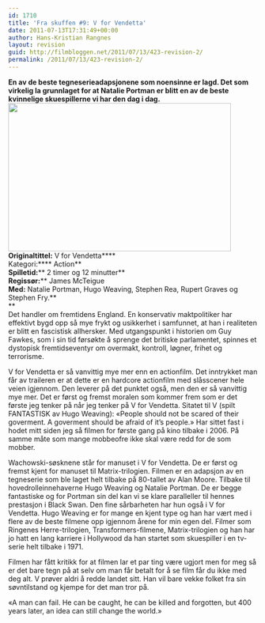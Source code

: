 ```yaml
---
id: 1710
title: 'Fra skuffen #9: V for Vendetta'
date: 2011-07-13T17:31:49+00:00
author: Hans-Kristian Rangnes
layout: revision
guid: http://filmbloggen.net/2011/07/13/423-revision-2/
permalink: /2011/07/13/423-revision-2/
---
```

**En av de beste tegneserieadapsjonene som noensinne er lagd. Det som virkelig la grunnlaget for at Natalie Portman er blitt en av de beste kvinnelige skuespillerne vi har den dag i dag.**  
[<img class="alignnone size-full wp-image-426" src="http://filmbloggen.net/wp-content/uploads//2011/06/v-for-vendetta-1.jpg" alt="" width="450" height="300" />](http://filmbloggen.net/?attachment_id=426)  
****Originaltittel:**** V for Vendetta****  
Kategori:**** Action**  
**Spilletid:**** 2 timer og 12 minutter**  
**Regissør:**** James McTeigue  
**Med:** Natalie Portman, Hugo Weaving, Stephen Rea, Rupert Graves og Stephen Fry.**  
**  
Det handler om fremtidens England. En konservativ maktpolitiker har effektivt bygd opp så mye frykt og usikkerhet i samfunnet, at han i realiteten er blitt en fascistisk allhersker. Med utgangspunkt i historien om Guy Fawkes, som i sin tid førsøkte å sprenge det britiske parlamentet, spinnes et dystopisk fremtidseventyr om overmakt, kontroll, løgner, frihet og terrorisme.

V for Vendetta er så vanvittig mye mer enn en actionfilm. Det inntrykket man får av traileren er at dette er en hardcore actionfilm med slåsscener hele veien igjennom. Den leverer på det punktet også, men den er så vanvittig mye mer. Det er først og fremst moralen som kommer frem som er det første jeg tenker på når jeg tenker på V for Vendetta. Sitatet til V (spilt FANTASTISK av Hugo Weaving): &laquo;People should not be scared of their goverment. A goverment should be afraid of it&#8217;s people.&raquo; Har sittet fast i hodet mitt siden jeg så filmen for første gang på kino tilbake i 2006. På samme måte som mange mobbeofre ikke skal være redd for de som mobber.

Wachowski-søsknene står for manuset i V for Vendetta. De er først og fremst kjent for manuset til Matrix-trilogien. Filmen er en adapsjon av en tegneserie som ble laget helt tilbake på 80-tallet av Alan Moore. Tilbake til hovedrolleinnehaverne Hugo Weaving og Natalie Portman. De er begge fantastiske og for Portman sin del kan vi se klare paralleller til hennes prestasjon i Black Swan. Den fine sårbarheten har hun også i V for Vendetta. Hugo Weaving er for mange en kjent type og han har vært med i flere av de beste filmene opp igjennom årene for min egen del. Filmer som Ringenes Herre-trilogien, Transformers-filmene, Matrix-trilogien og han har jo hatt en lang karriere i Hollywood da han startet som skuespiller i en tv-serie helt tilbake i 1971.

Filmen har fått kritikk for at filmen lar et par ting være ugjort men for meg så er det bare tegn på at selv om man får betalt for å se film får du ikke med deg alt. V prøver aldri å redde landet sitt. Han vil bare vekke folket fra sin søvntilstand og kjempe for det man tror på.

«A man can fail. He can be caught, he can be killed and forgotten, but 400 years later, an idea can still change the world.»